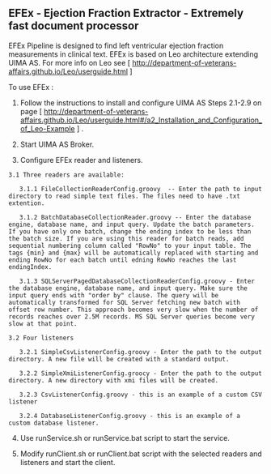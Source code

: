 ## EFEx - Ejection Fraction Extractor - Extremely fast document processor


EFEx Pipeline is designed to find left ventricular ejection fraction measurements in clinical text.
EFEx is based on Leo architecture extending UIMA AS.  For more info on Leo see [ http://department-of-veterans-affairs.github.io/Leo/userguide.html ]

To use EFEx :

  1.  Follow the instructions to install and configure UIMA AS Steps 2.1-2.9 on page [ http://department-of-veterans-affairs.github.io/Leo/userguide.html#/a2_Installation_and_Configuration_of_Leo-Example ] .  
  
  2. Start UIMA AS Broker.
     
  3. Configure EFEx reader and listeners.
    
    3.1 Three readers are available:
     
       3.1.1 FileCollectionReaderConfig.groovy  -- Enter the path to input directory to read simple text files. The files need to have .txt extention. 
      
       3.1.2 BatchDatabaseCollectionReader.groovy -- Enter the database engine, database name, and input query. Update the batch parameters. If you have only one batch, change the ending index to be less than the batch size. If you are using this reader for batch reads, add sequential numbering column called "RowNo" to your input table. The tags {min} and {max} will be automatically replaced with starting and ending RowNo for each batch until edning RowNo reaches the last endingIndex.
       
       3.1.3 SQLServerPagedDatabaseCollectionReaderConfig.groovy - Enter the database engine, database name, and input query. Make sure the input query ends with "order by" clause. The query will be automatically transformed for SQL Server fetching new batch with offset row number. This approach becomes very slow when the number of records reaches over 2.5M records. MS SQL Server queries become very slow at that point.
      
    3.2 Four listeners
    
       3.2.1 SimpleCsvListenerConfig.groovy - Enter the path to the output directory. A new file will be created with a standard output.
      
       3.2.2 SimpleXmiListenerConfig.groocy - Enter the path to the output directory. A new directory with xmi files will be created.
      
       3.2.3 CsvListenerConfig.groovy - this is an example of a custom CSV listener
      
       3.2.4 DatabaseListenerConfig.groovy - this is an example of a custom database listener.
      
      
  4. Use runService.sh or runService.bat script to start the service.
  
  5. Modify runClient.sh or runClient.bat script with  the selected readers and listeners and start the client.
  
  
      
  
